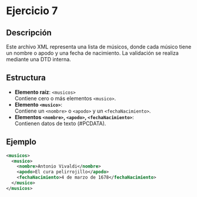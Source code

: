 # Ejercicio 7

## Descripción
Este archivo XML representa una lista de músicos, donde cada músico tiene un nombre o apodo y una fecha de nacimiento. La validación se realiza mediante una DTD interna.

## Estructura
- **Elemento raíz**: `<musicos>`  
  Contiene cero o más elementos `<musico>`.
- **Elemento `<musico>`**:  
  Contiene un `<nombre>` o `<apodo>` y un `<fechaNacimiento>`.
- **Elementos `<nombre>`, `<apodo>`, `<fechaNacimiento>`**:  
  Contienen datos de texto (#PCDATA).

## Ejemplo
```xml
<musicos>
  <musico>
    <nombre>Antonio Vivaldi</nombre>
    <apodo>El cura pelirrojillo</apodo>
    <fechaNacimiento>4 de marzo de 1678</fechaNacimiento>
  </musico>
</musicos>
```
